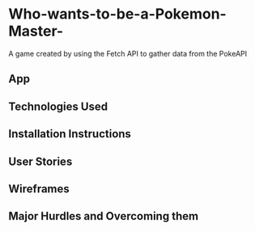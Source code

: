 # Who-wants-to-be-a-Pokemon-Master-

A game created by using the Fetch API to gather data from the PokeAPI

## App

## Technologies Used

## Installation Instructions

## User Stories

## Wireframes

## Major Hurdles and Overcoming them

